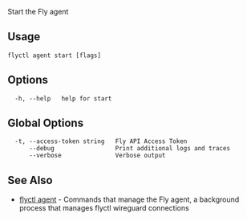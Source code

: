 Start the Fly agent


## Usage
~~~
flyctl agent start [flags]
~~~

## Options

~~~
  -h, --help   help for start
~~~

## Global Options

~~~
  -t, --access-token string   Fly API Access Token
      --debug                 Print additional logs and traces
      --verbose               Verbose output
~~~

## See Also

* [flyctl agent](/docs/flyctl/agent/)	 - Commands that manage the Fly agent, a background process that manages flyctl wireguard connections

